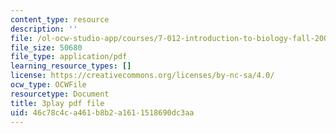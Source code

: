```yaml
---
content_type: resource
description: ''
file: /ol-ocw-studio-app/courses/7-012-introduction-to-biology-fall-2004/46c78c4ca461b8b2a1611518690dc3aa_rWG1hLvoP-U.pdf
file_size: 50680
file_type: application/pdf
learning_resource_types: []
license: https://creativecommons.org/licenses/by-nc-sa/4.0/
ocw_type: OCWFile
resourcetype: Document
title: 3play pdf file
uid: 46c78c4c-a461-b8b2-a161-1518690dc3aa
---
```

